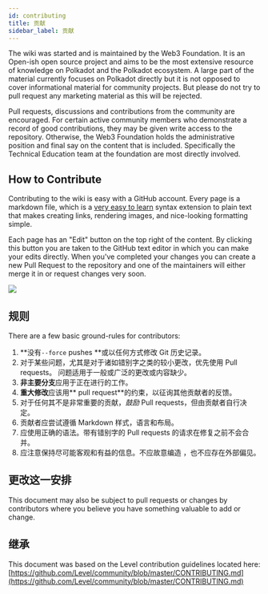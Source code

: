 ```yaml
---
id: contributing
title: 贡献
sidebar_label: 贡献
---
```


The wiki was started and is maintained by the Web3 Foundation. It is an Open-ish open source project and aims to be the most extensive resource of knowledge on Polkadot and the Polkadot ecosystem. A large part of the material currently focuses on Polkadot directly but it is not opposed to cover informational material for community projects. But please do not try to pull request any marketing material as this will be rejected.

Pull requests, discussions and contributions from the community are encouraged. For certain active community members who demonstrate a record of good contributions, they may be given write access to the repository. Otherwise, the Web3 Foundation holds the administrative position and final say on the content that is included. Specifically the Technical Education team at the foundation are most directly involved.

## How to Contribute

Contributing to the wiki is easy with a GitHub account. Every page is a markdown file, which is a [very easy to learn](https://guides.github.com/features/mastering-markdown/) syntax extension to plain text that makes creating links, rendering images, and nice-looking formatting simple.

Each page has an "Edit" button on the top right of the content. By clicking this button you are taken to the GitHub text editor in which you can make your edits directly. When you've completed your changes you can create a new Pull Request to the repository and one of the maintainers will either merge it in or request changes very soon.

![](assets/edit_button.png)

## 规则

There are a few basic ground-rules for contributors:

1. **没有` --force ` pushes **或以任何方式修改 Git 历史记录。
2. 对于某些问题，尤其是对于诸如错别字之类的较小更改，优先使用 Pull requests。 问题适用于一般或广泛的更改或内容缺少。
3. **非主要分支**应用于正在进行的工作。
4. **重大修改**应该用** pull request**的约束，以征询其他贡献者的反馈。
5. 对于任何其不是非常重要的贡献，_鼓励_ Pull requests，但由贡献者自行决定。
6. 贡献者应尝试遵循 Markdown 样式，语言和布局。
7. 应使用正确的语法。带有错别字的 Pull requests 的请求在修复之前不会合并。
8. 应注意保持尽可能客观和有益的信息。不应故意编造 ，也不应存在外部偏见。

## 更改这一安排

This document may also be subject to pull requests or changes by contributors where you believe you have something valuable to add or change.

## 继承

This document was based on the Level contribution guidelines located here: [https://github.com/Level/community/blob/master/CONTRIBUTING.md](https://github.com/Level/community/blob/master/CONTRIBUTING.md)
